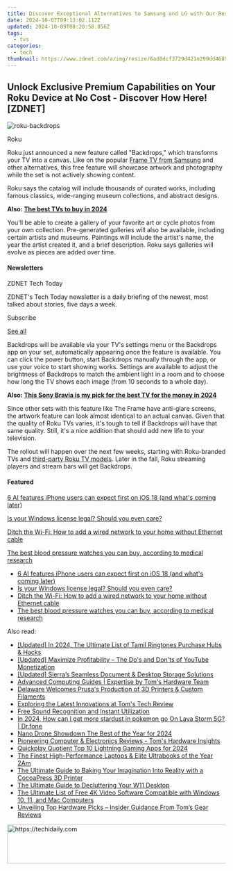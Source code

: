 ```yaml
---
title: Discover Exceptional Alternatives to Samsung and LG with Our Best QLED Picks | HDTV Experts at ZDNET
date: 2024-10-07T09:13:02.112Z
updated: 2024-10-09T08:20:58.056Z
tags:
  - tvs
categories:
  - tech
thumbnail: https://www.zdnet.com/a/img/resize/6ad0dcf3729d421e299dd4689d354b4937a985f6/2024/01/10/8ed0b535-ae83-4ea6-b22d-a0c09c62feeb/dsc01329-2.jpg?width=278&height=156&fit=crop&auto=webp
---
```


## Unlock Exclusive Premium Capabilities on Your Roku Device at No Cost - Discover How Here![ZDNET]

![roku-backdrops](https://www.zdnet.com/a/img/resize/ab06e5d79937bcd994ea807e04aece8be4cc8f5c/2024/09/04/03fa9e7c-68b9-43c6-ba8d-3958f358f014/backdrops-lifestyle-person.jpg?auto=webp&width=1280)

Roku

Roku just announced a new feature called "Backdrops," which transforms your TV into a canvas. Like on the popular [Frame TV from Samsung](https://www.zdnet.com/home-and-office/home-entertainment/samsung-frame-tv-2024-vs-2023-comparing-the-key-differences/) and other alternatives, this free feature will showcase artwork and photography while the set is not actively showing content.

Roku says the catalog will include thousands of curated works, including famous classics, wide-ranging museum collections, and abstract designs.

**Also: [The best TVs to buy in 2024](https://www.zdnet.com/home-and-office/home-entertainment/best-tv/)**

You'll be able to create a gallery of your favorite art or cycle photos from your own collection. Pre-generated galleries will also be available, including certain artists and museums. Paintings will include the artist's name, the year the artist created it, and a brief description. Roku says galleries will evolve as pieces are added over time. 

#### Newsletters

ZDNET Tech Today

ZDNET's Tech Today newsletter is a daily briefing of the newest, most talked about stories, five days a week.

 Subscribe

[See all](https://www.zdnet.com/newsletters/)

Backdrops will be available via your TV's settings menu or the Backdrops app on your set, automatically appearing once the feature is available. You can click the power button, start Backdrops manually through the app, or use your voice to start showing works. Settings are available to adjust the brightness of Backdrops to match the ambient light in a room and to choose how long the TV shows each image (from 10 seconds to a whole day).

**Also: [This Sony Bravia is my pick for the best TV for the money in 2024](https://www.zdnet.com/home-and-office/home-entertainment/this-sony-bravia-is-my-pick-for-the-best-tv-for-the-money-in-2024-and-its-on-sale-for-labor-day/)**

Since other sets with this feature like The Frame have anti-glare screens, the artwork feature can look almost identical to an actual canvas. Given that the quality of Roku TVs varies, it's tough to tell if Backdrops will have that same quality. Still, it's a nice addition that should add new life to your television.

The rollout will happen over the next few weeks, starting with Roku-branded TVs and [third-party Roku TV models](https://www.zdnet.com/home-and-office/home-entertainment/best-roku-tvs/#link={). Later in the fall, Roku streaming players and stream bars will get Backdrops.

#### Featured

[6 AI features iPhone users can expect first on iOS 18 (and what's coming later)](https://www.zdnet.com/article/6-ai-features-iphone-users-can-expect-first-on-ios-18-and-whats-coming-later/ "6 AI features iPhone users can expect first on iOS 18 (and what's coming later)")

[Is your Windows license legal? Should you even care?](https://www.zdnet.com/article/is-your-windows-license-legal-should-you-even-care/ "Is your Windows license legal? Should you even care?")

[Ditch the Wi-Fi: How to add a wired network to your home without Ethernet cable](https://www.zdnet.com/article/ditch-the-wi-fi-how-to-add-a-wired-network-to-your-home-without-ethernet-cable/ "Ditch the Wi-Fi: How to add a wired network to your home without Ethernet cable")

[The best blood pressure watches you can buy, according to medical research](https://www.zdnet.com/article/best-blood-pressure-watch/ "The best blood pressure watches you can buy, according to medical research")

* [6 AI features iPhone users can expect first on iOS 18 (and what's coming later)](https://www.zdnet.com/article/6-ai-features-iphone-users-can-expect-first-on-ios-18-and-whats-coming-later/ "6 AI features iPhone users can expect first on iOS 18 (and what's coming later)")
* [Is your Windows license legal? Should you even care?](https://www.zdnet.com/article/is-your-windows-license-legal-should-you-even-care/ "Is your Windows license legal? Should you even care?")
* [Ditch the Wi-Fi: How to add a wired network to your home without Ethernet cable](https://www.zdnet.com/article/ditch-the-wi-fi-how-to-add-a-wired-network-to-your-home-without-ethernet-cable/ "Ditch the Wi-Fi: How to add a wired network to your home without Ethernet cable")
* [The best blood pressure watches you can buy, according to medical research](https://www.zdnet.com/article/best-blood-pressure-watch/ "The best blood pressure watches you can buy, according to medical research")

<ins class="adsbygoogle"
     style="display:block"
     data-ad-format="autorelaxed"
     data-ad-client="ca-pub-7571918770474297"
     data-ad-slot="1223367746"></ins>

<ins class="adsbygoogle"
     style="display:block"
     data-ad-client="ca-pub-7571918770474297"
     data-ad-slot="8358498916"
     data-ad-format="auto"
     data-full-width-responsive="true"></ins>

<span class="atpl-alsoreadstyle">Also read:</span>
<div><ul>
<li><a href="https://fox-http.techidaily.com/updated-in-2024-the-ultimate-list-of-tamil-ringtones-purchase-hubs-and-hacks/"><u>[Updated] In 2024, The Ultimate List of Tamil Ringtones Purchase Hubs & Hacks</u></a></li>
<li><a href="https://facebook-video-share.techidaily.com/updated-maximize-profitability-the-dos-and-donts-of-youtube-monetization/"><u>[Updated] Maximize Profitability – The Do's and Don'ts of YouTube Monetization</u></a></li>
<li><a href="https://extra-support.techidaily.com/updated-sierras-seamless-document-and-desktop-storage-solutions/"><u>[Updated] Sierra’s Seamless Document & Desktop Storage Solutions</u></a></li>
<li><a href="https://hardware-tips.techidaily.com/advanced-computing-guides-expertise-by-toms-hardware-team/"><u>Advanced Computing Guides | Expertise by Tom's Hardware Team</u></a></li>
<li><a href="https://hardware-tips.techidaily.com/delaware-welcomes-prusas-production-of-3d-printers-and-custom-filaments/"><u>Delaware Welcomes Prusa's Production of 3D Printers & Custom Filaments</u></a></li>
<li><a href="https://hardware-tips.techidaily.com/exploring-the-latest-innovations-at-toms-tech-review/"><u>Exploring the Latest Innovations at Tom's Tech Review</u></a></li>
<li><a href="https://extra-lessons.techidaily.com/free-sound-recognition-and-instant-utilization/"><u>Free Sound Recognition and Instant Utilization</u></a></li>
<li><a href="https://android-pokemon-go.techidaily.com/in-2024-how-can-i-get-more-stardust-in-pokemon-go-on-lava-storm-5g-drfone-by-drfone-virtual-android/"><u>In 2024, How can I get more stardust in pokemon go On Lava Storm 5G? | Dr.fone</u></a></li>
<li><a href="https://fox-hovers.techidaily.com/nano-drone-showdown-the-best-of-the-year-for-2024/"><u>Nano Drone Showdown The Best of the Year for 2024</u></a></li>
<li><a href="https://hardware-tips.techidaily.com/pioneering-computer-and-electronics-reviews-toms-hardware-insights/"><u>Pioneering Computer & Electronics Reviews - Tom's Hardware Insights</u></a></li>
<li><a href="https://extra-approaches.techidaily.com/quickplay-quotient-top-10-lightning-gaming-apps-for-2024/"><u>Quickplay Quotient Top 10 Lightning Gaming Apps for 2024</u></a></li>
<li><a href="https://hardware-tips.techidaily.com/the-finest-high-performance-laptops-and-elite-ultrabooks-of-the-year-2am/"><u>The Finest High-Performance Laptops & Elite Ultrabooks of the Year 2Am</u></a></li>
<li><a href="https://hardware-tips.techidaily.com/the-ultimate-guide-to-baking-your-imagination-into-reality-with-a-cocoapress-3d-printer/"><u>The Ultimate Guide to Baking Your Imagination Into Reality with a CocoaPress 3D Printer</u></a></li>
<li><a href="https://windows11.techidaily.com/the-ultimate-guide-to-decluttering-your-w11-desktop/"><u>The Ultimate Guide to Decluttering Your W11 Desktop</u></a></li>
<li><a href="https://techtrends.techidaily.com/the-ultimate-list-of-free-4k-video-software-compatible-with-windows-10-11-and-mac-computers/"><u>The Ultimate List of Free 4K Video Software Compatible with Windows 10, 11, and Mac Computers</u></a></li>
<li><a href="https://hardware-tips.techidaily.com/unveiling-top-hardware-picks-insider-guidance-from-toms-gear-reviews/"><u>Unveiling Top Hardware Picks – Insider Guidance From Tom’s Gear Reviews</u></a></li>
</ul></div>

<!-- affiliate ads begin -->
<a href="https://appsumo.8odi.net/c/5597632/2049378/7443" target="_top" id="2049378">
  <img src="//a.impactradius-go.com/display-ad/7443-2049378" border="0" alt="https://techidaily.com" width="728" height="90"/>
</a>
<img height="0" width="0" src="https://appsumo.8odi.net/i/5597632/2049378/7443" style="position:absolute;visibility:hidden;" border="0" />
<!-- affiliate ads end -->

